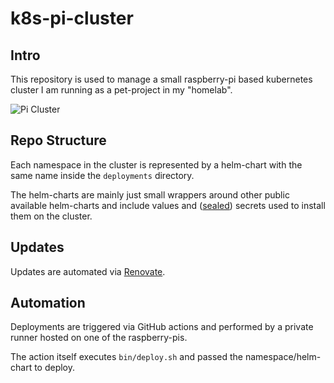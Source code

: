 # k8s-pi-cluster

## Intro

This repository is used to manage a small raspberry-pi based kubernetes cluster I am running as a pet-project in my "homelab".

![Pi Cluster](https://github.com/user-attachments/assets/bccca540-ec7c-4e57-96d1-ee376656ec6c)

## Repo Structure

Each namespace in the cluster is represented by a helm-chart with the same name inside the `deployments` directory.

The helm-charts are mainly just small wrappers around other public available helm-charts and include values and ([sealed](https://github.com/bitnami-labs/sealed-secrets)) secrets used to install them on the cluster.

## Updates

Updates are automated via [Renovate](https://www.mend.io/renovate/).

## Automation

Deployments are triggered via GitHub actions and performed by a private runner hosted on one of the raspberry-pis.

The action itself executes `bin/deploy.sh` and passed the namespace/helm-chart to deploy.

